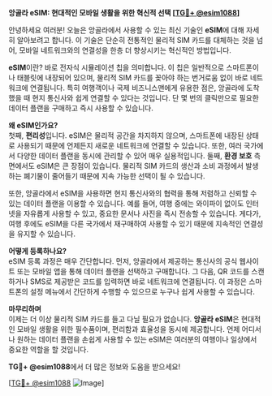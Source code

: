**앙골라 eSIM: 현대적인 모바일 생활을 위한 혁신적 선택 [[TG💪+ @esim1088](https://t.me/s/esim1088)]**

안녕하세요 여러분! 오늘은 앙골라에서 사용할 수 있는 최신 기술인 **eSIM**에 대해 자세히 알아보려고 합니다. 이 기술은 단순히 전통적인 물리적 SIM 카드를 대체하는 것을 넘어, 모바일 네트워크와의 연결성을 한층 더 향상시키는 혁신적인 방법입니다.

**eSIM**이란? 바로 전자식 시뮬레이션 칩을 의미합니다. 이 칩은 일반적으로 스마트폰이나 태블릿에 내장되어 있으며, 물리적 SIM 카드를 꽂아야 하는 번거로움 없이 바로 네트워크에 연결됩니다. 특히 여행객이나 국제 비즈니스맨에게 유용한 점은, 앙골라에 도착했을 때 현지 통신사와 쉽게 연결할 수 있다는 것입니다. 단 몇 번의 클릭만으로 필요한 데이터 플랜을 구매하고 즉시 사용할 수 있습니다.

**왜 eSIM인가요?**  
첫째, **편리성**입니다. eSIM은 물리적 공간을 차지하지 않으며, 스마트폰에 내장된 상태로 사용되기 때문에 언제든지 새로운 네트워크에 연결할 수 있습니다. 또한, 여러 국가에서 다양한 데이터 플랜을 동시에 관리할 수 있어 매우 실용적입니다. 둘째, **환경 보호** 측면에서도 eSIM은 큰 장점이 있습니다. 물리적 SIM 카드의 생산과 소비 과정에서 발생하는 폐기물이 줄어들기 때문에 지속 가능한 선택이 될 수 있습니다.

또한, 앙골라에서 eSIM을 사용하면 현지 통신사와의 협력을 통해 저렴하고 신뢰할 수 있는 데이터 플랜을 이용할 수 있습니다. 예를 들어, 여행 중에는 와이파이 없이도 인터넷을 자유롭게 사용할 수 있고, 중요한 문서나 사진을 즉시 전송할 수 있습니다. 게다가, 여행 후에도 eSIM을 다른 국가에서 재구매하여 사용할 수 있기 때문에 지속적인 연결성을 유지할 수 있습니다.

**어떻게 등록하나요?**  
eSIM 등록 과정은 매우 간단합니다. 먼저, 앙골라에서 제공하는 통신사의 공식 웹사이트 또는 모바일 앱을 통해 데이터 플랜을 선택하고 구매합니다. 그 다음, QR 코드를 스캔하거나 SMS로 제공받은 코드를 입력하면 바로 네트워크에 연결됩니다. 이 과정은 스마트폰의 설정 메뉴에서 간단하게 수행할 수 있으므로 누구나 쉽게 사용할 수 있습니다.

**마무리하며**  
이제는 더 이상 물리적 SIM 카드를 들고 다닐 필요가 없습니다. **앙골라 eSIM**은 현대적인 모바일 생활을 위한 필수품이며, 편리함과 효율성을 동시에 제공합니다. 언제 어디서나 원하는 데이터 플랜을 손쉽게 사용할 수 있는 eSIM은 여러분의 여행이나 일상에서 중요한 역할을 할 것입니다.

**TG💪+ @esim1088**에서 더 많은 정보와 도움을 받으세요!  

[[TG💪+ @esim1088](https://t.me/s/esim1088) ![Image](https://i.postimg.cc/Y0z9fWf4/image.png)]